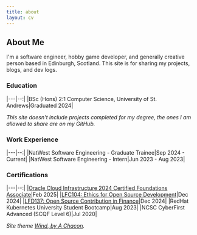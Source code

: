 ```yaml
---
title: about
layout: cv
---
```

## About Me
I'm a software engineer, hobby game developer, and generally creative person based in Edinburgh, Scotland. This site is for sharing my projects, blogs, and dev logs. <br/>

### Education

|---|--:|
|BSc (Hons) 2:1 Computer Science, University of St. Andrews|Graduated 2024|

<i>This site doesn't include projects completed for my degree, the ones I am allowed to share are on my GitHub.</i>

### Work Experience

|---|--:|
|NatWest Software Engineering - Graduate Trainee|Sep 2024 - Current|
|NatWest Software Engineering - Intern|Jun 2023 - Aug 2023|

### Certifications

|---|--:|
|[Oracle Cloud Infrastructure 2024 Certified Foundations Associate](https://catalog-education.oracle.com/pls/certview/sharebadge?id=4416FD3431B0A177E1E6E1E297151CD9DED2AEED19BE868FA9235EAF33A577D1)|Feb 2025|
|[LFC104: Ethics for Open Source Development](https://www.credly.com/badges/f20ca725-333b-4894-892e-aad49e8e3e0b/linked_in_profile)|Dec 2024|
|[LFD137: Open Source Contribution in Finance](https://www.credly.com/badges/fe841a5c-52e8-46b0-8bf4-6d1cc240133b/linked_in_profile)|Dec 2024|
|RedHat Kubernetes University Student Bootcamp|Aug 2023|
|NCSC CyberFirst Advanced (SCQF Level 6)|Jul 2020|

<i>Site theme [Wind, by A Chacon](https://github.com/a-chacon/wind).</i>